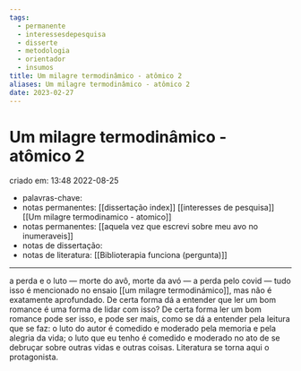 ```yaml
---
tags:
  - permanente
  - interessesdepesquisa
  - disserte
  - metodologia
  - orientador
  - insumos
title: Um milagre termodinâmico - atômico 2
aliases: Um milagre termodinâmico - atômico 2
date: 2023-02-27
---
```

# Um milagre termodinâmico - atômico 2
criado em: 13:48 2022-08-25

- palavras-chave: 
- notas permanentes: [[dissertação index]] [[interesses de pesquisa]] [[Um milagre termodinamico - atomico]]
- notas permanentes: [[aquela vez que escrevi sobre meu avo no inumeraveis]]
- notas de dissertação: 
- notas de literatura: [[Biblioterapia funciona (pergunta)]]

---

a perda e o luto — morte do avô, morte da avó — a perda pelo covid — tudo isso é mencionado no ensaio [[um milagre termodinámico]], mas não é exatamente aprofundado. De certa forma dá a entender que ler um bom romance é uma forma de lidar com isso? De certa forma ler um bom romance pode ser isso, e pode ser mais, como se dá a entender pela leitura que se faz: o luto do autor é comedido e moderado pela memoria e pela alegria da vida; o luto que eu tenho é comedido e moderado no ato de se debruçar sobre outras vidas e outras coisas. Literatura se torna aqui o protagonista.
